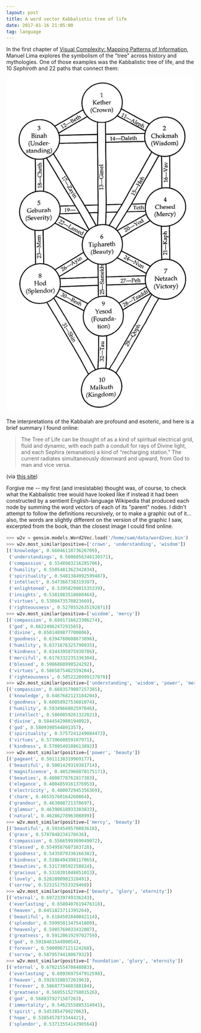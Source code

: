 ```yaml
---
layout: post
title: A word vector Kabbalistic tree of life
date: 2017-01-16 21:05:00
tag: language
---
```


In the first chapter of [Visual Complexity: Mapping Patterns of Information](https://www.amazon.com/Visual-Complexity-Mapping-Patterns-Information/dp/1568989369), Manuel Lima explores  the symbolism of the "tree" across history and mythologies. One of those examples was the Kabbalistic tree of life, and the 10 _Sephiroth_ and 22 paths that connect them:

![Kabbalistic tree of life](/images/sephirotic-tree.jpg?raw=true)

The interpretations of the Kabbalah are profound and esoteric, and here is a brief summary I found online:

> The Tree of Life can be thought of as a kind of spiritual electrical grid, fluid and dynamic, with each path a conduit for rays of Divine light, and each Sephira (emanation) a kind of “recharging station.” The current radiates simultaneously downward and upward, from God to man and vice versa. 

(via [this site](https://78revelationsaminute.wordpress.com/tag/sephiroth/))

Forgive me -- my first (and irresistable) thought was, of course, to check what the Kabbalistic tree would have looked like if instead it had been constructed by a sentient English-language Wikipedia that produced each node by summing the word vectors of each of its "parent" nodes. I didn't attempt to follow the definitions recursively, or to make a graphic out of it... also, the words are slightly different on the version of the graphic I saw, excerpted from the book, than the closest image I could find online.

```python
>>> w2v = gensim.models.Word2Vec.load('/home/sam/data/word2vec.bin') 
>>> w2v.most_similar(positive=['crown', 'understanding', 'wisdom'])
[('knowledge', 0.6604611873626709),
 ('understandings', 0.5606856346130371),
 ('compassion', 0.5548983216285706),
 ('humility', 0.5505481362342834),
 ('spirituality', 0.5481384992599487),
 ('intellect', 0.547366738319397),
 ('enlightened', 0.5395829081535339),
 ('insights', 0.5381983518600464),
 ('virtues', 0.5300473570823669),
 ('righteousness', 0.5270552635192871)]
>>> w2v.most_similar(positive=['wisdom', 'mercy'])
[('compassion', 0.6991716623306274),
 ('god', 0.6622496247291565),
 ('divine', 0.6501489877700806),
 ('goodness', 0.6394760608673096),
 ('humility', 0.6371676325798035),
 ('kindness', 0.6344395875930786),
 ('merciful', 0.6176332235336304),
 ('blessed', 0.5986860990524292),
 ('virtues', 0.5865875482559204),
 ('righteousness', 0.5852228999137878)]
>>> w2v.most_similar(positive=['understanding', 'wisdom', 'power', 'mercy'])
[('compassion', 0.6683579087257385),
 ('knowledge', 0.6467682123184204),
 ('goodness', 0.6005892753601074),
 ('humility', 0.5934966802597046),
 ('intellect', 0.5860059261322021),
 ('divine', 0.5844542980194092),
 ('god', 0.5809390544891357),
 ('spirituality', 0.5757241249084473),
 ('virtues', 0.5739660859107971),
 ('kindness', 0.5709549188613892)]
>>> w2v.most_similar(positive=['power', 'beauty'])
[('pageant', 0.5011138319969177),
 ('beautiful', 0.5001429319381714),
 ('magnificence', 0.4852966070175171),
 ('beauties', 0.4808778762817383),
 ('elegance', 0.4804859161376953),
 ('electricity', 0.480072945356369),
 ('charm', 0.46535760164260864),
 ('grandeur', 0.463988721370697),
 ('glamour', 0.46390610933303833),
 ('natural', 0.4628627896308899)]
>>> w2v.most_similar(positive=['mercy', 'beauty'])
[('beautiful', 0.5934549570083618),
 ('grace', 0.5787848234176636),
 ('compassion', 0.5566599369049072),
 ('blessed', 0.5549587607383728),
 ('goodness', 0.5435079336166382),
 ('kindness', 0.5386494398117065),
 ('beauties', 0.531730592250824),
 ('gracious', 0.5310201048851013),
 ('lovely', 0.5282090902328491),
 ('sorrow', 0.5231517553329468)]
>>> w2v.most_similar(positive=['beauty', 'glory', 'eternity'])
[('eternal', 0.6972339749336243),
 ('everlasting', 0.6580407619476318),
 ('heaven', 0.6451823711395264),
 ('beautiful', 0.6184502840042114),
 ('splendor', 0.5999501347541809),
 ('heavenly', 0.5985769033432007),
 ('greatness', 0.5912061929702759),
 ('god', 0.591046154499054),
 ('forever', 0.5900967121124268),
 ('sorrow', 0.5879574418067932)]
>>> w2v.most_similar(positive=['foundation', 'glory', 'eternity'])
[('eternal', 0.6702155470848083),
 ('everlasting', 0.6093697547912598),
 ('heaven', 0.5928328037261963),
 ('forever', 0.5868773460388184),
 ('greatness', 0.5695515275001526),
 ('god', 0.5680379271507263),
 ('immortality', 0.5462555885314941),
 ('spirit', 0.545385479927063),
 ('hope', 0.5385457873344421),
 ('splendor', 0.5371355414390564)]
```

